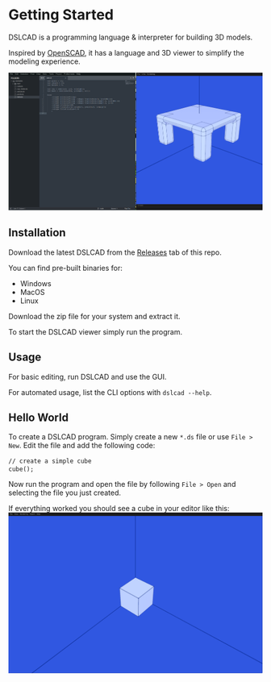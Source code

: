 # Getting Started

DSLCAD is a programming language & interpreter for building 3D models.

Inspired by [OpenSCAD](http://openscad.org/), it has a language and 3D viewer to simplify the modeling experience.

![screenshot](./screenshot.png)

## Installation

Download the latest DSLCAD from the [Releases](https://github.com/DSchroer/model-script/releases) tab of this repo.

You can find pre-built binaries for:

- Windows
- MacOS
- Linux

Download the zip file for your system and extract it.

To start the DSLCAD viewer simply run the program.

## Usage

For basic editing, run DSLCAD and use the GUI.

For automated usage, list the CLI options with `dslcad --help`.

## Hello World

To create a DSLCAD program. Simply create a new `*.ds` file or use `File > New`.
Edit the file and add the following code:

```
// create a simple cube
cube();
```

Now run the program and open the file by following `File > Open` and selecting
the file you just created.

If everything worked you should see a cube in your editor like this:
![hello](./hello.png)